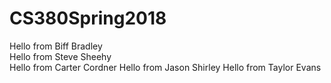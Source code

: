 # CS380Spring2018

Hello from Biff Bradley  
Hello from Steve Sheehy  
Hello from Carter Cordner
Hello from Jason Shirley
Hello from Taylor Evans

